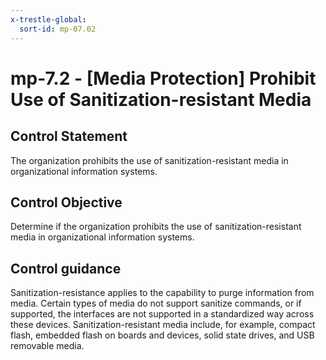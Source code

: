 ```yaml
---
x-trestle-global:
  sort-id: mp-07.02
---
```


# mp-7.2 - \[Media Protection\] Prohibit Use of Sanitization-resistant Media

## Control Statement

The organization prohibits the use of sanitization-resistant media in organizational information systems.

## Control Objective

Determine if the organization prohibits the use of sanitization-resistant media in organizational information systems.

## Control guidance

Sanitization-resistance applies to the capability to purge information from media. Certain types of media do not support sanitize commands, or if supported, the interfaces are not supported in a standardized way across these devices. Sanitization-resistant media include, for example, compact flash, embedded flash on boards and devices, solid state drives, and USB removable media.
